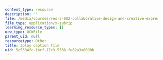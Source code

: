 ```yaml
---
content_type: resource
description: ''
file: /media/courses/res-3-002-collaborative-design-and-creative-expression-with-arduino-microcontrollers-january-iap-2017/5c5334fc1bcf17e35538fe62a3a8098b_fppdTndwipg.srt
file_type: application/x-subrip
learning_resource_types: []
ocw_type: OCWFile
parent_uid: null
resourcetype: Other
title: 3play caption file
uid: 5c5334fc-1bcf-17e3-5538-fe62a3a8098b
---
```

